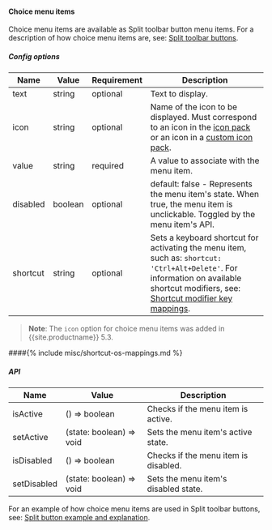#### Choice menu items

Choice menu items are available as Split toolbar button menu items. For a description of how choice menu items are, see: [Split toolbar buttons]({{site.baseurl}}/ui-components/typesoftoolbarbuttons/#splitbutton).

##### Config options

| Name | Value | Requirement | Description |
| ---- | ----- | ----------- | ----------- |
| text | string | optional | Text to display. |
| icon | string | optional | Name of the icon to be displayed. Must correspond to an icon in the [icon pack]({{site.baseurl}}/advanced/editor-icon-identifiers/) or an icon in a [custom icon pack]({{site.baseurl}}/advanced/creating-an-icon-pack/). |
| value | string | required | A value to associate with the menu item. |
| disabled | boolean | optional | default: false - Represents the menu item's state. When true, the menu item is unclickable. Toggled by the menu item's API. |
| shortcut | string | optional | Sets a keyboard shortcut for activating the menu item, such as: `shortcut: 'Ctrl+Alt+Delete'`. For information on available shortcut modifiers, see: [Shortcut modifier key mappings](#shortcutmodifierkeymappings). |

> **Note**: The `icon` option for choice menu items was added in {{site.productname}} 5.3.

####{% include misc/shortcut-os-mappings.md %}

##### API

| Name | Value | Description |
| ---- | ----- | ----------- |
| isActive | () => boolean | Checks if the menu item is active. |
| setActive | (state: boolean) => void | Sets the menu item's active state. |
| isDisabled | () => boolean | Checks if the menu item is disabled. |
| setDisabled | (state: boolean) => void | Sets the menu item's disabled state. |

For an example of how choice menu items are used in Split toolbar buttons, see: [Split button example and explanation]({{site.baseurl}}/ui-components/typesoftoolbarbuttons/#splitbuttonexampleandexplanation).